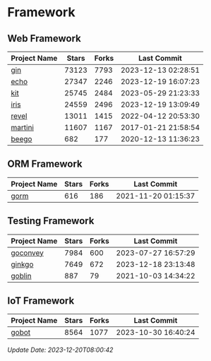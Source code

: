 # Framework

## Web Framework
| Project Name | Stars | Forks | Last Commit |
| ------------ | ----- | ----- | ----------- |
| [gin](https://github.com/gin-gonic/gin) | 73123 | 7793 | 2023-12-13 02:28:51 |
| [echo](https://github.com/labstack/echo) | 27347 | 2246 | 2023-12-19 16:07:23 |
| [kit](https://github.com/go-kit/kit) | 25745 | 2484 | 2023-05-29 21:23:33 |
| [iris](https://github.com/kataras/iris) | 24559 | 2496 | 2023-12-19 13:09:49 |
| [revel](https://github.com/revel/revel) | 13011 | 1415 | 2022-04-12 20:53:30 |
| [martini](https://github.com/go-martini/martini) | 11607 | 1167 | 2017-01-21 21:58:54 |
| [beego](https://github.com/astaxie/beego) | 682 | 177 | 2020-12-13 11:36:23 |

## ORM Framework
| Project Name | Stars | Forks | Last Commit |
| ------------ | ----- | ----- | ----------- |
| [gorm](https://github.com/jinzhu/gorm) | 616 | 186 | 2021-11-20 01:15:37 |

## Testing Framework
| Project Name | Stars | Forks | Last Commit |
| ------------ | ----- | ----- | ----------- |
| [goconvey](https://github.com/smartystreets/goconvey) | 7984 | 600 | 2023-07-27 16:57:29 |
| [ginkgo](https://github.com/onsi/ginkgo) | 7649 | 672 | 2023-12-18 23:13:48 |
| [goblin](https://github.com/franela/goblin) | 887 | 79 | 2021-10-03 14:34:22 |

## IoT Framework
| Project Name | Stars | Forks | Last Commit |
| ------------ | ----- | ----- | ----------- |
| [gobot](https://github.com/hybridgroup/gobot) | 8564 | 1077 | 2023-10-30 16:40:24 |

*Update Date: 2023-12-20T08:00:42*